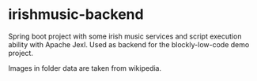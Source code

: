 # irishmusic-backend
Spring boot project with some irish music services and script execution ability with Apache Jexl. Used as backend for the blockly-low-code demo project.

Images in folder data are taken from wikipedia.
